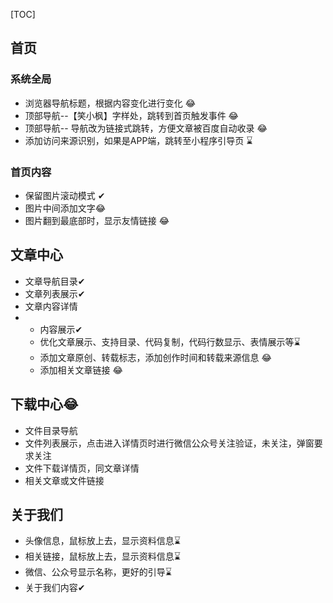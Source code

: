 [TOC]

## 首页

### 系统全局

* 浏览器导航标题，根据内容变化进行变化 😂
* 顶部导航--【笑小枫】字样处，跳转到首页触发事件  😂
* 顶部导航-- 导航改为链接式跳转，方便文章被百度自动收录 😂
* 添加访问来源识别，如果是APP端，跳转至小程序引导页 ⌛

### 首页内容

* 保留图片滚动模式 ✔
* 图片中间添加文字😂
* 图片翻到最底部时，显示友情链接 😂

## 文章中心

* 文章导航目录✔
* 文章列表展示✔
* 文章内容详情
* * 内容展示✔
  * 优化文章展示、支持目录、代码复制，代码行数显示、表情展示等⌛
  * 添加文章原创、转载标志，添加创作时间和转载来源信息 😂
  * 添加相关文章链接 😂

## 下载中心😂

* 文件目录导航
* 文件列表展示，点击进入详情页时进行微信公众号关注验证，未关注，弹窗要求关注
* 文件下载详情页，同文章详情
* 相关文章或文件链接

## 关于我们

* 头像信息，鼠标放上去，显示资料信息⌛
* 相关链接，鼠标放上去，显示资料信息⌛
* 微信、公众号显示名称，更好的引导⌛
* 关于我们内容✔

